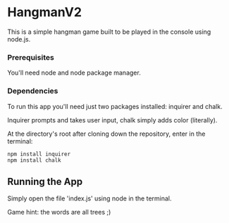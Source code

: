 # HangmanV2

This is a simple hangman game built to be played in the console using node.js.  


### Prerequisites

You'll need node and node package manager. 


### Dependencies

To run this app you'll need just two packages installed:  inquirer and chalk.  

Inquirer prompts and takes user input, chalk simply adds color (literally).  

At the directory's root after cloning down the repository, enter in the terminal:

```
npm install inquirer
npm install chalk
```


## Running the App

Simply open the file 'index.js' using node in the terminal.  

Game hint:  the words are all trees ;)  
